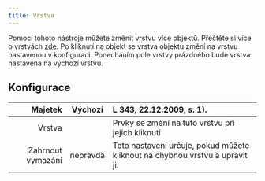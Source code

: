 ```yaml
---
title: Vrstva
---
```


Pomocí tohoto nástroje můžete změnit vrstvu více objektů. Přečtěte si více o vrstvách [zde](../layers.md). Po kliknutí na objekt se vrstva objektu změní na vrstvu nastavenou v konfiguraci. Ponecháním pole vrstvy prázdného bude vrstva nastavena na výchozí vrstvu.

## Konfigurace

|           Majetek | Výchozí  | L 343, 22.12.2009, s. 1).                                                    |
| -----------------:|:--------:|:---------------------------------------------------------------------------- |
|            Vrstva |          | Prvky se změní na tuto vrstvu při jejich kliknutí                            |
| Zahrnout vymazání | nepravda | Toto nastavení určuje, pokud můžete kliknout na chybnou vrstvu a upravit ji. |
